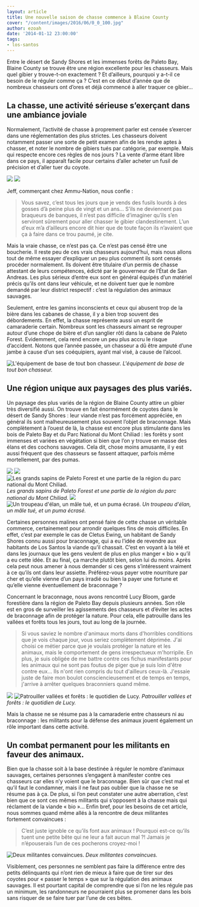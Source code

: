 ```yaml
---
layout: article
title: Une nouvelle saison de chasse commence à Blaine County
cover: "/content/images/2016/06/0_0_100.jpg"
author: ezoah
date: '2014-01-12 23:00:00'
tags:
- los-santos
---
```


Entre le désert de Sandy Shores et les immenses forêts de Paleto Bay, Blaine County se trouve être une région excellente pour les chasseurs. Mais quel gibier y trouve-t-on exactement ? Et d’ailleurs, pourquoi y a-t-il ce besoin de le réguler comme ça ? C’est en ce début d’année que de nombreux chasseurs ont d’ores et déjà commencé à aller traquer ce gibier…

## La chasse, une activité sérieuse s’exerçant dans une ambiance joviale

Normalement, l’activité de chasse à proprement parler est censée s’exercer dans une réglementation des plus strictes. Les chasseurs doivent notamment passer une sorte de petit examen afin de les rendre aptes à chasser, et noter le nombre de gibiers tués par catégorie, par exemple. Mais qui respecte encore ces règles de nos jours ? La vente d’arme étant libre dans ce pays, il apparaît facile pour certains d’aller acheter un fusil de précision et d’aller tuer du coyote.

![](/content/images/2016/06/0_0_108.jpg)
![](/content/images/2016/06/0_0_109.jpg)

Jeff, commerçant chez Ammu-Nation, nous confie :

> Vous savez, c’est tous les jours que je vends des fusils lourds à des gosses d’à peine plus de vingt et un ans… S’ils ne deviennent pas braqueurs de banques, il n’est pas difficile d’imaginer qu’ils s’en serviront sûrement pour aller chasser le gibier clandestinement. L’un d’eux m’a d’ailleurs encore dit hier que de toute façon ils n’avaient que ça à faire dans ce trou paumé, je cite.

Mais la vraie chasse, ce n’est pas ça. Ce n’est pas censé être une boucherie. Il reste peu de ces vrais chasseurs aujourd’hui, mais nous allons tout de même essayer d’expliquer un peu plus comment ils sont censés procéder normalement. Ils doivent être titulaire d’un permis de chasse attestant de leurs compétences, édicté par le gouverneur de l’État de San Andreas. Les plus sérieux d’entre eux sont en général équipés d’un matériel précis qu’ils ont dans leur véhicule, et ne doivent tuer que le nombre demandé par leur district respectif : c’est la régulation des animaux sauvages.

Seulement, entre les gamins inconscients et ceux qui abusent trop de la bière dans les cabanes de chasse, il y a bien trop souvent des débordements. En effet, la chasse représente aussi un esprit de camaraderie certain. Nombreux sont les chasseurs aimant se regrouper autour d’une chope de bière et d’un sanglier rôti dans la cabane de Paleto Forest. Evidemment, cela rend encore un peu plus accru le risque d’accident. Notons que l’année passée, un chasseur a dû être amputé d’une jambe à cause d’un ses coéquipiers, ayant mal visé, à cause de l’alcool.

![L'équipement de base de tout bon chasseur.](/content/images/2016/06/0_0_110.jpg)
_L'équipement de base de tout bon chasseur._

## Une région unique aux paysages des plus variés.

Un paysage des plus variés de la région de Blaine County attire un gibier très diversifié aussi. On trouve en fait énormément de coyotes dans le désert de Sandy Shores : leur viande n’est pas forcément appréciée, en général ils sont malheureusement plus souvent l’objet de braconnage. Mais complètement à l’ouest de là, la chasse est encore plus stimulante dans les bois de Paleto Bay et du Parc National du Mont Chiliad : les forêts y sont immenses et variées en végétation si bien que l’on y trouve en masse des élans et des cochons sauvages. Cela dit, chose moins amusante, il y est aussi fréquent que des chasseurs se fassent attaquer, parfois même mortellement, par des pumas.

![](/content/images/2016/06/0_0_111.jpg)
![](/content/images/2016/06/0_0_112.jpg)
![Les grands sapins de Paleto Forest et une partie de la région du parc national du Mont Chiliad.](/content/images/2016/06/0_0_113.jpg)
_Les grands sapins de Paleto Forest et une partie de la région du parc national du Mont Chiliad._[](/content/images/2016/06/0_0_114.jpg)
![](/content/images/2016/06/0_0_115.jpg)
![Un troupeau d'élan, un mâle tué, et un puma écrasé.](/content/images/2016/06/0_0_116.jpg)
_Un troupeau d'élan, un mâle tué, et un puma écrasé._

Certaines personnes malines ont pensé faire de cette chasse un véritable commerce, certainement pour arrondir quelques fins de mois difficiles. En effet, c’est par exemple le cas de Cletus Ewing, un habitant de Sandy Shores connu aussi pour braconnage, qui a eu l’idée de revendre aux habitants de Los Santos la viande qu’il chassait. C’est en voyant à la télé et dans les journaux que les gens veulent de plus en plus manger « bio » qu’il a eu cette idée. Et au final, ça marche plutôt bien, selon lui du moins. Après cela peut nous amener à nous demander si ces gens s’intéressent vraiment à ce qu’ils ont dans leur assiette. Préférez-vous payer votre nourriture par cher et qu’elle vienne d’un pays irradié ou bien la payer une fortune et qu’elle vienne éventuellement de braconnage ?

Concernant le braconnage, nous avons rencontré Lucy Bloom, garde forestière dans la région de Paleto Bay depuis plusieurs années. Son rôle est en gros de surveiller les agissements des chasseurs et d’éviter les actes de braconnage afin de protéger la nature. Pour cela, elle patrouille dans les vallées et forêts tous les jours, tout au long de la journée.

> Si vous saviez le nombre d'animaux morts dans d'horribles conditions que je vois chaque jour, vous seriez complètement déprimée. J'ai choisi ce métier parce que je voulais protéger la nature et les animaux, mais le comportement de gens irrespectueux m'horripile. En plus, je suis obligée de me battre contre ces fichus manifestants pour les animaux qui ne sont pas foutus de piger que je suis loin d'être contre eux... Ils n'ont rien compris du tout d'ailleurs ceux-là. J'essaie juste de faire mon boulot consciencieusement et de temps en temps, j'arrive à arrêter quelques braconniers quand même.

![](/content/images/2016/06/0_0_118.jpg)
![Patrouiller vallées et forêts : le quotidien de Lucy.](/content/images/2016/06/0_0_119.jpg)
_Patrouiller vallées et forêts : le quotidien de Lucy._

Mais la chasse ne se résume pas à la camaraderie entre chasseurs ni au braconnage : les militants pour la défense des animaux jouent également un rôle important dans cette activité.

## Un combat permanent pour les militants en faveur des animaux.

Bien que la chasse soit à la base destinée à réguler le nombre d’animaux sauvages, certaines personnes s’engagent à manifester contre ces chasseurs car elles n’y voient que le braconnage. Bien sûr que c’est mal et qu’il faut le condamner, mais il ne faut pas oublier que la chasse ne se résume pas à ça. De plus, si l’on peut constater une autre aberration, c’est bien que ce sont ces mêmes militants qui s’opposent à la chasse mais qui réclament de la viande « bio »… Enfin bref, pour les besoins de cet article, nous sommes quand même allés à la rencontre de deux militantes fortement convaincues :

> C’est juste ignoble ce qu’ils font aux animaux ! Pourquoi est-ce qu’ils tuent une petite bête qui ne leur a fait aucun mal ?! Jamais je n’épouserais l’un de ces pocherons croyez-moi !

![Deux militantes convaincues.](/content/images/2016/06/0_0_117.jpg)
_Deux militantes convaincues._

Visiblement, ces personnes ne semblent pas faire la différence entre des petits délinquants qui n’ont rien de mieux à faire que de tirer sur des coyotes pour « passer le temps » que sur la régulation des animaux sauvages. Il est pourtant capital de comprendre que si l’on ne les régule pas un minimum, les randonneurs ne pourraient plus se promener dans les bois sans risquer de se faire tuer par l’une de ces bêtes.